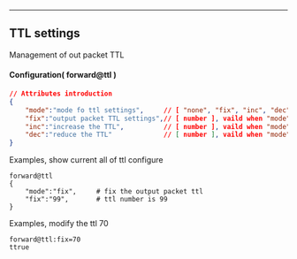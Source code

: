 ***
## TTL settings
Management of out packet TTL

#### Configuration( forward@ttl )
```json
// Attributes introduction 
{
    "mode":"mode fo ttl settings",     // [ "none", "fix", "inc", "dec" ], ttl modify mode
    "fix":"output packet TTL settings",// [ number ], vaild when "mode" be "fix"
    "inc":"increase the TTL",          // [ number ], vaild when "mode" be "inc"
    "dec":"reduce the TTL"             // [ number ], vaild when "mode" be "dec"
}
```
Examples, show current all of ttl configure
```shell
forward@ttl
{
    "mode":"fix",     # fix the output packet ttl
    "fix":"99",       # ttl number is 99
}
```  
Examples, modify the ttl 70
```shell
forward@ttl:fix=70
ttrue
```  
